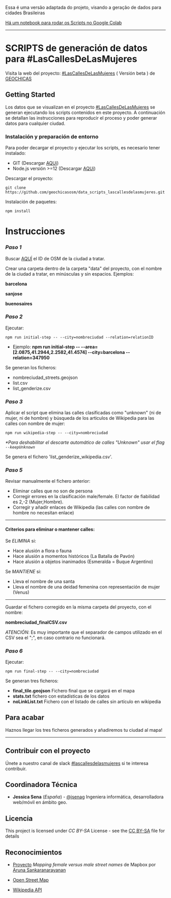  Essa é uma versão adaptada do projeto, visando a geração de dados para cidades Brasileiras

[Há um notebook para rodar os Scripts no Google Colab](https://colab.research.google.com/drive/1qSWEZYsFpG2hSEyrb2JwmQs2oZNi8fVE?usp=sharing 
) 

-------------------------------------------------------------------------------

# SCRIPTS de generación de datos para #LasCallesDeLasMujeres

Visita la web del proyecto: [#LasCallesDeLasMujeres](https://geochicasosm.github.io/lascallesdelasmujeres/) ( Versión beta ) de [GEOCHICAS](https://geochicas.org/)

## Getting Started

Los datos que se visualizan en el proyecto [#LasCallesDeLasMujeres](https://geochicasosm.github.io/lascallesdelasmujeres/) se generan ejecutando los scripts contenidos en este proyecto. A continuación se detallan las instrucciones para reproducir el proceso y poder generar datos para cualquier ciudad.

### Instalación y preparación de entorno

Para poder decargar el proyecto y ejecutar los scripts, es necesario tener instalado:

- GIT (Descargar [AQUí](https://git-scm.com/downloads))
- Node.js versión >=12 (Descargar [AQUí](https://nodejs.org/download/release/v0.12.0/))

Descargar el proyecto:

```
git clone https://github.com/geochicasosm/data_scripts_lascallesdelasmujeres.git
```

Instalación de paquetes:

```
npm install
```

# Instrucciones

### _Paso 1_

Buscar [AQUÍ](https://www.openstreetmap.org/relation/11) el ID de OSM de la ciudad a tratar.

Crear una carpeta dentro de la carpeta "data" del proyecto, con el nombre de la ciudad a tratar, en minúsculas y sin espacios. Ejemplos:

**barcelona**

**sanjose**

**buenosaires**

### _Paso 2_

Ejecutar:

```
npm run initial-step -- --city=nombreciudad --relation=relationID
```

- Ejemplo: **npm run initial-step -- --area=[2.0875,41.2944,2.2582,41.4574] --city=barcelona --relation=347950**

Se generan los ficheros:

- nombreciudad_streets.geojson
- list.csv
- list_genderize.csv

### _Paso 3_

Aplicar el script que elimina las calles clasificadas como "unknown" (ni de mujer, ni de hombre) y búsqueda de los articulos de Wikipedia para las calles con nombre de mujer:

```
npm run wikipedia-step -- --city=nombreciudad
```

_\*Para deshabilitar el descarte automático de calles "Unknown" usar el flag `--keepUnknown`_

Se genera el fichero 'list_genderize_wikipedia.csv'.

### _Paso 5_

Revisar manualmente el fichero anterior:

- Eliminar calles que no son de persona
- Corregir errores en la clasificación male/female. El factor de fiabilidad es 2,-2 (Mujer,Hombre).
- Corregir y añadir enlaces de Wikipedia (las calles con nombre de hombre no necesitan enlace)

---

#### Criterios para eliminar o mantener calles:

Se _ELIMINA_ si:

- Hace alusión a flora o fauna
- Hace alusión a momentos históricos (La Batalla de Pavón)
- Hace alusión a objetos inanimados (Esmeralda = Buque Argentino)

Se _MANTIENE_ si:

- Lleva el nombre de una santa
- Lleva el nombre de una deidad femenina con representación de mujer (Venus)

---

Guardar el fichero corregido en la misma carpeta del proyecto, con el nombre:

**nombreciudad_finalCSV.csv**

_ATENCIÓN_: Es muy importante que el separador de campos utilizado en el CSV sea el ";", en caso contrario no funcionará.

### _Paso 6_

Ejecutar:

```
npm run final-step -- --city=nombreciudad
```

Se generan tres ficheros:

- **final_tile.geojson** Fichero final que se cargará en el mapa
- **stats.txt** fichero con estadísticas de los datos
- **noLinkList.txt** Fichero con el listado de calles sin artículo en wikipedia

## Para acabar

Haznos llegar los tres ficheros generados y añadiremos tu ciudad al mapa!

---

## Contribuir con el proyecto

Únete a nuestro canal de slack [#lascallesdelasmujeres](https://join.slack.com/t/geochicas-osm/shared_invite/enQtMzIzMzUyMDQyNjczLTU0YjYzNTQ2ZWRkOWQwZGJlNGY4NjhmODY4Y2M2M2Y2MDM3M2EyZTg4NWI0ODY2ZWRhZGIyN2JjMDc0ZDdlODE) si te interesa contribuir.

## Coordinadora Técnica

- **Jessica Sena** (_España_) - [@jsenag](https://jessisena.github.io/myprofile-cra/)
  Ingeniera informática, desarrolladora web/móvil en ámbito geo.

## Licencia

This project is licensed under _CC BY-SA_ License - see the [CC BY-SA](https://creativecommons.org/licenses/by-sa/4.0/) file for details

## Reconocimientos

- [Proyecto](https://blog.mapbox.com/mapping-female-versus-male-street-names-b4654c1e00d5) _Mapping female versus male street names_ de Mapbox por [Aruna Sankaranarayanan](https://www.mapbox.com/about/team/aruna-sankaranarayanan/)

- [Open Street Map](https://www.openstreetmap.org/)

- [Wikipedia API](https://www.mediawiki.org/wiki/API:Main_page/es)

